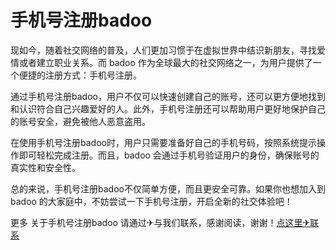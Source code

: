 # 手机号注册badoo

现如今，随着社交网络的普及，人们更加习惯于在虚拟世界中结识新朋友，寻找爱情或者建立职业关系。而 badoo 作为全球最大的社交网络之一，为用户提供了一个便捷的注册方式：手机号注册。

通过手机号注册badoo，用户不仅可以快速创建自己的账号，还可以更方便地找到和认识符合自己兴趣爱好的人。此外，手机号注册还可以帮助用户更好地保护自己的账号安全，避免被他人恶意盗用。

在使用手机号注册badoo时，用户只需要准备好自己的手机号码，按照系统提示操作即可轻松完成注册。而且，badoo 会通过手机号验证用户的身份，确保账号的真实性和安全性。

总的来说，手机号注册badoo不仅简单方便，而且更安全可靠。如果你也想加入到 badoo 的大家庭中，不妨尝试一下手机号注册，开启全新的社交体验吧！

更多 关于手机号注册badoo 请通过✈与我们联系，感谢阅读，谢谢！[点这里✈联系](https://ads.k02.cc)